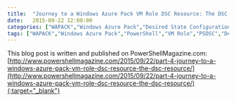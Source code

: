 ```yaml
---
title:  "Journey to a Windows Azure Pack VM Role DSC Resource: The DSC resource"
date:   2015-09-22 12:00:00
categories: ["WAPACK","Windows Azure Pack","Desired State Configuration","PSDSC"]
tags: ["WAPACK","Windows Azure Pack","PowerShell","VM Role","PSDSC","Desired State Configuration"]
---
```


This blog post is written and published on PowerShellMagazine.com: [http://www.powershellmagazine.com/2015/09/22/part-4-journey-to-a-windows-azure-pack-vm-role-dsc-resource-the-dsc-resource/](http://www.powershellmagazine.com/2015/09/22/part-4-journey-to-a-windows-azure-pack-vm-role-dsc-resource-the-dsc-resource/){:target="_blank"}
